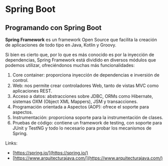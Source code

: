 # Spring Boot 

## Programando con Spring Boot

**Spring Framework** es un framework Open Source que facilita la creación de aplicaciones de todo tipo en Java, Kotlin y Groovy.

Si bien es cierto que, por lo que es más conocido es por la inyección de dependencias, Spring Framework está dividido en diversos módulos que podemos utilizar, ofreciéndonos muchas más funcionalidades:

1. Core container: proporciona inyección de dependencias e inversión de control.
2. Web: nos permite crear controladores Web, tanto de vistas MVC como aplicaciones REST.
3. Acceso a datos: abstracciones sobre JDBC, ORMs como Hibernate, sistemas OXM (Object XML Mappers), JSM y transacciones.
4. Programación orientada a Aspectos (AOP): ofrece el soporte para aspectos.
5. Instrumentación: proporciona soporte para la instrumentación de clases.
6. Pruebas de código: contiene un framework de testing, con soporte para JUnit y TestNG y todo lo necesario para probar los mecanismos de Spring.

Links:
* [https://spring.io/](https://spring.io/)
* [https://www.arquitecturajava.com/](https://www.arquitecturajava.com/)
